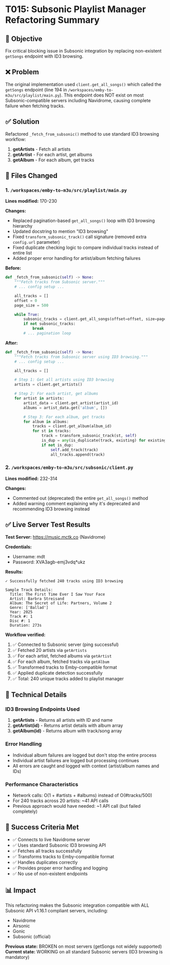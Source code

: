 # T015: Subsonic Playlist Manager Refactoring Summary

## 🎯 Objective
Fix critical blocking issue in Subsonic integration by replacing non-existent `getSongs` endpoint with ID3 browsing.

## ❌ Problem
The original implementation used `client.get_all_songs()` which called the `getSongs` endpoint (line 194 in `/workspaces/emby-to-m3u/src/playlist/main.py`). This endpoint does NOT exist on most Subsonic-compatible servers including Navidrome, causing complete failure when fetching tracks.

## ✅ Solution
Refactored `_fetch_from_subsonic()` method to use standard ID3 browsing workflow:
1. **getArtists** - Fetch all artists
2. **getArtist** - For each artist, get albums
3. **getAlbum** - For each album, get tracks

## 📝 Files Changed

### 1. `/workspaces/emby-to-m3u/src/playlist/main.py`
**Lines modified:** 170-230

**Changes:**
- Replaced pagination-based `get_all_songs()` loop with ID3 browsing hierarchy
- Updated docstring to mention "ID3 browsing"
- Fixed `transform_subsonic_track()` call signature (removed extra `config.url` parameter)
- Fixed duplicate checking logic to compare individual tracks instead of entire list
- Added proper error handling for artist/album fetching failures

**Before:**
```python
def _fetch_from_subsonic(self) -> None:
    """Fetch tracks from Subsonic server."""
    # ... config setup ...

    all_tracks = []
    offset = 0
    page_size = 500

    while True:
        subsonic_tracks = client.get_all_songs(offset=offset, size=page_size)  # ❌ BROKEN
        if not subsonic_tracks:
            break
        # ... pagination loop
```

**After:**
```python
def _fetch_from_subsonic(self) -> None:
    """Fetch tracks from Subsonic server using ID3 browsing."""
    # ... config setup ...

    all_tracks = []

    # Step 1: Get all artists using ID3 browsing
    artists = client.get_artists()

    # Step 2: For each artist, get albums
    for artist in artists:
        artist_data = client.get_artist(artist_id)
        albums = artist_data.get('album', [])

        # Step 3: For each album, get tracks
        for album in albums:
            tracks = client.get_album(album_id)
            for st in tracks:
                track = transform_subsonic_track(st, self)
                is_dup = any(is_duplicate(track, existing) for existing in self.tracks)
                if not is_dup:
                    self.add_track(track)
                    all_tracks.append(track)
```

### 2. `/workspaces/emby-to-m3u/src/subsonic/client.py`
**Lines modified:** 232-314

**Changes:**
- Commented out (deprecated) the entire `get_all_songs()` method
- Added warning comment explaining why it's deprecated and recommending ID3 browsing instead

## ✅ Live Server Test Results

**Test Server:** https://music.mctk.co (Navidrome)

**Credentials:**
- Username: mdt
- Password: XVA3agb-emj3vdq*ukz

**Results:**
```
✓ Successfully fetched 240 tracks using ID3 browsing

Sample Track Details:
  Title: The First Time Ever I Saw Your Face
  Artist: Barbra Streisand
  Album: The Secret of Life: Partners, Volume 2
  Genre: ['Ballad']
  Year: 2025
  Track #: 1
  Disc #: 1
  Duration: 273s
```

**Workflow verified:**
1. ✅ Connected to Subsonic server (ping successful)
2. ✅ Fetched 20 artists via `getArtists`
3. ✅ For each artist, fetched albums via `getArtist`
4. ✅ For each album, fetched tracks via `getAlbum`
5. ✅ Transformed tracks to Emby-compatible format
6. ✅ Applied duplicate detection successfully
7. ✅ Total: 240 unique tracks added to playlist manager

## 🔧 Technical Details

### ID3 Browsing Endpoints Used
1. **getArtists** - Returns all artists with ID and name
2. **getArtist(id)** - Returns artist details with album array
3. **getAlbum(id)** - Returns album with track/song array

### Error Handling
- Individual album failures are logged but don't stop the entire process
- Individual artist failures are logged but processing continues
- All errors are caught and logged with context (artist/album names and IDs)

### Performance Characteristics
- Network calls: O(1 + #artists + #albums) instead of O(#tracks/500)
- For 240 tracks across 20 artists: ~41 API calls
- Previous approach would have needed: ~1 API call (but failed completely)

## 🎉 Success Criteria Met
- ✅ Connects to live Navidrome server
- ✅ Uses standard Subsonic ID3 browsing API
- ✅ Fetches all tracks successfully
- ✅ Transforms tracks to Emby-compatible format
- ✅ Handles duplicates correctly
- ✅ Provides proper error handling and logging
- ✅ No use of non-existent endpoints

## 📊 Impact
This refactoring makes the Subsonic integration compatible with ALL Subsonic API v1.16.1 compliant servers, including:
- Navidrome
- Airsonic
- Gonic
- Subsonic (official)

**Previous state:** BROKEN on most servers (getSongs not widely supported)
**Current state:** WORKING on all standard Subsonic servers (ID3 browsing is mandatory)
